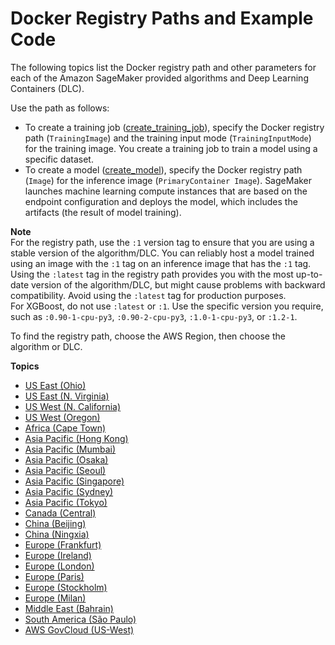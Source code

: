 # Docker Registry Paths and Example Code<a name="sagemaker-algo-docker-registry-paths"></a>

The following topics list the Docker registry path and other parameters for each of the Amazon SageMaker provided algorithms and Deep Learning Containers \(DLC\)\.

Use the path as follows:
+ To create a training job \([create\_training\_job](https://boto3.amazonaws.com/v1/documentation/api/latest/reference/services/sagemaker.html#SageMaker.Client.create_training_job)\), specify the Docker registry path \(`TrainingImage`\) and the training input mode \(`TrainingInputMode`\) for the training image\. You create a training job to train a model using a specific dataset\.
+ To create a model \([create\_model](https://boto3.amazonaws.com/v1/documentation/api/latest/reference/services/sagemaker.html#SageMaker.Client.create_model)\), specify the Docker registry path \(`Image`\) for the inference image \(`PrimaryContainer Image`\)\. SageMaker launches machine learning compute instances that are based on the endpoint configuration and deploys the model, which includes the artifacts \(the result of model training\)\.

**Note**  
For the registry path, use the `:1` version tag to ensure that you are using a stable version of the algorithm/DLC\. You can reliably host a model trained using an image with the `:1` tag on an inference image that has the `:1` tag\. Using the `:latest` tag in the registry path provides you with the most up\-to\-date version of the algorithm/DLC, but might cause problems with backward compatibility\. Avoid using the `:latest` tag for production purposes\.  
For XGBoost, do not use `:latest` or `:1`\. Use the specific version you require, such as `:0.90-1-cpu-py3`, `:0.90-2-cpu-py3`, `:1.0-1-cpu-py3`, or `:1.2-1`\.

To find the registry path, choose the AWS Region, then choose the algorithm or DLC\.

**Topics**
+ [US East \(Ohio\)](ecr-us-east-2.md)
+ [US East \(N\. Virginia\)](ecr-us-east-1.md)
+ [US West \(N\. California\)](ecr-us-west-1.md)
+ [US West \(Oregon\)](ecr-us-west-2.md)
+ [Africa \(Cape Town\)](ecr-af-south-1.md)
+ [Asia Pacific \(Hong Kong\)](ecr-ap-east-1.md)
+ [Asia Pacific \(Mumbai\)](ecr-ap-south-1.md)
+ [Asia Pacific \(Osaka\)](ecr-ap-northeast-3.md)
+ [Asia Pacific \(Seoul\)](ecr-ap-northeast-2.md)
+ [Asia Pacific \(Singapore\)](ecr-ap-southeast-1.md)
+ [Asia Pacific \(Sydney\)](ecr-ap-southeast-2.md)
+ [Asia Pacific \(Tokyo\)](ecr-ap-northeast-1.md)
+ [Canada \(Central\)](ecr-ca-central-1.md)
+ [China \(Beijing\)](ecr-cn-north-1.md)
+ [China \(Ningxia\)](ecr-cn-northwest-1.md)
+ [Europe \(Frankfurt\)](ecr-eu-central-1.md)
+ [Europe \(Ireland\)](ecr-eu-west-1.md)
+ [Europe \(London\)](ecr-eu-west-2.md)
+ [Europe \(Paris\)](ecr-eu-west-3.md)
+ [Europe \(Stockholm\)](ecr-eu-north-1.md)
+ [Europe \(Milan\)](ecr-eu-south-1.md)
+ [Middle East \(Bahrain\)](ecr-me-south-1.md)
+ [South America \(São Paulo\)](ecr-sa-east-1.md)
+ [AWS GovCloud \(US\-West\)](ecr-us-gov-west-1.md)